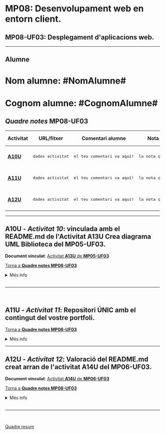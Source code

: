 # **MP08**: Desenvolupament web en entorn client.
## **MP08-UF03**: Desplegament d'aplicacions web.

<hr>

## Alumne
# Nom alumne:       **#NomAlumne#**
# Cognom alumne:    **#CognomAlumne#**

## *Quadre notes* **MP08-UF03**

|Activitat|URL/fitxer|Comentari alumne|Nota segons l'alumne|Nota professor| 
|---|---|---|---|---| 
|[**A10U**](./README.md#a10u---activitat-10-vinculada-amb-el-readmemd-de-lactivitat-a13u-crea-diagrama-uml-biblioteca-del-m05uf3)|<pre>dades activitat</pre>|<pre>el teu comentari va aquí!</pre>|<pre>la nota que tu creus va aquí!</pre>|<code>**Aquesta nota la possarà el professor!**</code>|
|[**A11U**](./README.md#a11u---activitat-11-repositori-únic-amb-el-contingut-del-vostre-portfoli)|<pre>dades activitat</pre>|<pre>el teu comentari va aquí!</pre>|<pre>la nota que tu creus va aquí!</pre>|<code>**Aquesta nota la possarà el professor!**</code>|
|[**A12U**](./README.md#a12u---activitat-12-valoració-del-readmemd-creat-arran-de-lactivitat-a14u-del-mp06uf3)|<pre>dades activitat</pre>|<pre>el teu comentari va aquí!</pre>|<pre>la nota que tu creus va aquí!</pre>|<code>**Aquesta nota la possarà el professor!**</code>| 

<hr>

## **A10U** - *Activitat 10*: vinculada amb el README.md de l'Activitat **A13U** Crea diagrama UML Biblioteca del **MP05-UF03**.

**Document vinculat**: [Activitat **A13U** de **MP05-UF03**](../MP05-UF03/README.md#a13u---activitat-13-crea-diagrama-uml-biblioteca-activitat-vinculada-amb-lactivitat-a10u-de-m08uf3)

[Torna a **Quadre notes MP08-UF03**](./README.md#quadre-notes-mp08-uf03)

<details>

<summary>Més info</summary>

> **Descripció**: A10U - Activitat 10: vinculada amb el README.md de l'Activitat A13U Crea diagrama UML Biblioteca del MP05-UF03.
> 
> En aquesta activitat avaluaré el disseny que feu servir per explicar els següents 3 apartats punts de l'Activitat A13U del M05 UF3.
> 
> Apartat A: 1) Crear la classe Llibre en java.
> Cal que hi hagi una explicació de com desenvolupes el codi en Java i que aparegui el contingut del fitxer Llibre.java que fa referència als atributs que has creat en un format de java.
> 
> Apartat B: *) Has de fer dos constructors
> Cal que hi hagi una explicació de com desenvolupes el codi en Java i que aparegui el contingut que fa referència als constructors del fitxer Llibre.java que has creat en un format de java.
> 
> Apartat C: 2) Crea un programa (Biblioteca.java) que fent servir la classe Llibre.java demani: ...
> 
> Cal que hi hagi una explicació de com desenvolupes el codi en Java i que aparegui el contingut del fitxer Biblioteca.java que fa referència al programa que has creat en un format de java.
> 
> **Data inicial**:   23/03/2022 (15:00 h.)
> 
> **Data tancament**: 30/03/2022 (23:59 h.)
> 
> </details>
<br>
<hr>
<br>

## **A11U** - *Activitat 11*: Repositori ÚNIC amb el contingut del vostre portfoli. 

[Torna a **Quadre notes MP08-UF03**](./README.md#quadre-notes-mp08-uf03)

<details>

<summary>Més info</summary>

> **Descripció**: A11U - Activitat 11: Repositori ÚNIC amb el contingut del vostre portfoli.
> 
> Cal crear un repositori remot al vostre compte de github amb el nom **CognomNomPortfoli**, aquest ha de ser privat i cal que convideu a l'usuari ```joanpardogine```. Aquest cal que contingui **tots** els fitxers que teniu al vostre compte de hosting, a on teniu allotjat el vostre portfoli.
> 
> I els valoraré que apareguin tots els punts que hem anat realitzant durant el curs. A continuació teniu el detall.
> 
> # MP05/UF1 - Desenvolupament de programari
> 
>  **A01U** - Activitat 1: Repositori local i portfoli (git i github)
> 
> 
> # MP05/UF2 - Optimització de programari
> 
>  **A04U** - Activitat 4: Reglamento General de Protección de Datos
>  **A05U** - Activitat 5: Repositori Porfoli
>  **A09U** - Activitat 9: Creació del menú automàticament des de JS
> 
> # MP05/UF3 - Introducció al disseny orientat a objectes
>  **A11U** - Activitat 11: Crear un sistema de login al vostre Porfoli
>  **A121** - Activitat 12: Enginyar un sistema d'alta d'usuari pel vostre inici de sessió al Portfoli.
> 
> 
> # MP06/UF1 - Sintaxi del llenguatge - Objectes predefinits del llenguatge
>  **A01U** - Activitat 1: Operacions amb 2 nombres
>  **A02U** - Activitat 2: Mostra i amaga el missatge de salutació
>  **A03U** - Activitat 3: Operacions amb Matrius i missatges
>  **A04U** - Activitat 4: Puzzle lliscant.
>  **A05U** - Activitat 5: Calculadora científica -
> 
> 
> # MP06/UF2 - Estructures definides pel programador - Objectes
>  **A06U** - Activitat 6: Mostrar calendari del mes actual
>  **A07U** - Activitat 7: Funció següent i anterior.
>  **A08U** - Activitat 8: Afegir un comentari a un dia concret.
>  **A09U** - Activitat 9: Afegir un comentari a un dia concret - (localStorage)
>  **A10U** - Activitat 10: Afegir la gestió dels comentaris
> 
> 
> **Data inicial**:   30/03/2022 (16:00 h.)
> 
> **Data tancament**: 04/04/2022 (23:54 h.)
> 
> **Enllaç**:         [https://github.com/joanpardogine/MP08-UF03-A11U-PortfoliUnic](https://github.com/joanpardogine/MP08-UF03-A11U-PortfoliUnic)

</details>
<hr>


## **A12U** - *Activitat 12*: Valoració del README.md creat arran de l'activitat A14U del MP06-UF03. 

**Document vinculat**: [Activitat **A14U** de **MP06-UF03**](../MP06-UF03/README.md#a14u---activitat-14-missatge-de-cookies-pel-vostre-portfoli-vincle-amb-a12u-de-mp08uf03)

[Torna a **Quadre notes MP08-UF03**](./README.md#quadre-notes-mp08-uf03)

<details>

<summary>Més info</summary>

> **Descripció**: A12U - Activitat 12: Valoració del README.md creat arran de l'activitat A14U del MP06-UF03.
> 
> **Data inicial**:   06/04/2022 (15:00 h.)
> 
> **Data tancament**: 08/04/2022 (23:59 h.)
> 
> **Enllaç**:         [https://docs.google.com/document/d/1Vj15EQu2gPEYvISx_IEwPtnnzg5F784RCqPJoIeZEVc/edit?usp=sharing](https://docs.google.com/document/d/1Vj15EQu2gPEYvISx_IEwPtnnzg5F784RCqPJoIeZEVc/edit?usp=sharing)

</details>
<br>
<hr>
<br>

[Quadre resum](../README.md#quadre-resum-entregues-de-la-3a-avaluació-de-daw2)

